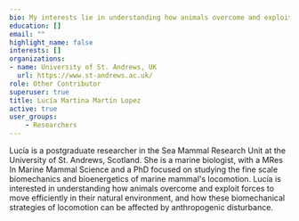 ```yaml
---
bio: My interests lie in understanding how animals overcome and exploit forces to move efficiently in their natural environment, and how these biomechanical strategies of locomotion can be affected by anthropogenic disturbance.
education: []
email: ""
highlight_name: false
interests: []
organizations:
- name: University of St. Andrews, UK
  url: https://www.st-andrews.ac.uk/
role: Other Contributor
superuser: true
title: Lucía Martina Martín Lopez
active: true
user_groups:
    - Researchers
---
```

Lucía is a postgraduate researcher in the Sea Mammal Research Unit at the University of St. Andrews, Scotland. She is a marine biologist, with a MRes In Marine Mammal Science and a PhD focused on studying the fine scale biomechanics and bioenergetics of marine mammal's locomotion. Lucía is interested in understanding how animals overcome and exploit forces to move efficiently in their natural environment, and how these biomechanical strategies of locomotion can be affected by anthropogenic disturbance.
